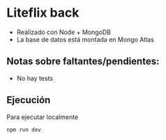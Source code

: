 # Liteflix back

- Realizado con Node + MongoDB
- La base de datos está montada en Mongo Atlas

## Notas sobre faltantes/pendientes:

- No hay tests

## Ejecución

Para ejecutar localmente

```bash
npm run dev
```
